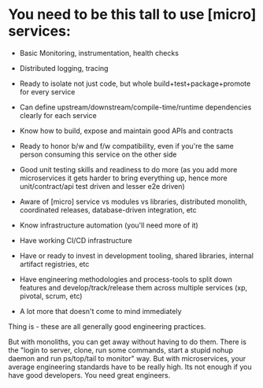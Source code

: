# You need to be this tall to use [micro] services:
* Basic Monitoring, instrumentation, health checks

* Distributed logging, tracing

* Ready to isolate not just code, but whole build+test+package+promote for every service

* Can define upstream/downstream/compile-time/runtime dependencies clearly for each service

* Know how to build, expose and maintain good APIs and contracts

* Ready to honor b/w and f/w compatibility, even if you're the same person consuming this service on the other side

* Good unit testing skills and readiness to do more (as you add more microservices it gets harder to bring everything up, hence more unit/contract/api test driven and lesser e2e driven)

* Aware of [micro] service vs modules vs libraries, distributed monolith, coordinated releases, database-driven integration, etc

* Know infrastructure automation (you'll need more of it)

* Have working CI/CD infrastructure

* Have or ready to invest in development tooling, shared libraries, internal artifact registries, etc

* Have engineering methodologies and process-tools to split down features and develop/track/release them across multiple services (xp, pivotal, scrum, etc)

* A lot more that doesn't come to mind immediately

Thing is - these are all generally good engineering practices.

But with monoliths, you can get away without having to do them. There is the "login to server, clone, run some commands, start a stupid nohup daemon and run ps/top/tail to monitor" way. But with microservices, your average engineering standards have to be really high. Its not enough if you have good developers. You need great engineers.

